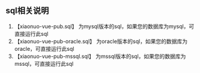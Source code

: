 ## sql相关说明
1. 【xiaonuo-vue-pub.sql】 为mysql版本的sql，如果您的数据库为mysql，可直接运行此sql
2. 【xiaonuo-vue-pub-oracle.sql】 为oracle版本的sql，如果您的数据库为oracle，可直接运行此sql
3. 【xiaonuo-vue-pub-mssql.sql】 为mssql版本的sql，如果您的数据库为mssql，可直接运行此sql